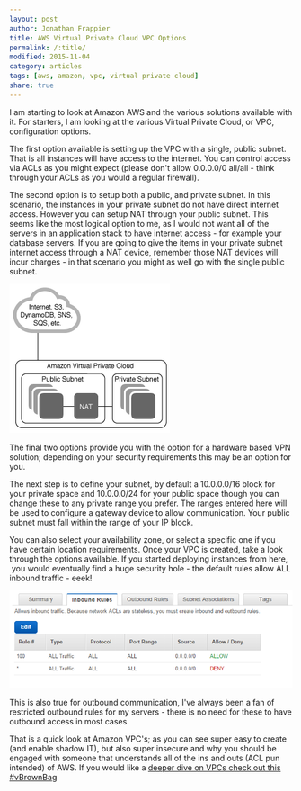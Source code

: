 ```yaml
---
layout: post
author: Jonathan Frappier
title: AWS Virtual Private Cloud VPC Options
permalink: /:title/
modified: 2015-11-04
category: articles
tags: [aws, amazon, vpc, virtual private cloud]
share: true
---
```

I am starting to look at Amazon AWS and the various solutions available with it. For starters, I am looking at the various Virtual Private Cloud, or VPC, configuration options.

The first option available is setting up the VPC with a single, public subnet. That is all instances will have access to the internet. You can control access via ACLs as you might expect (please don't allow 0.0.0.0/0 all/all - think through your ACLs as you would a regular firewall).

The second option is to setup both a public, and private subnet. In this scenario, the instances in your private subnet do not have direct internet access. However you can setup NAT through your public subnet. This seems like the most logical option to me, as I would not want all of the servers in an application stack to have internet access - for example your database servers. If you are going to give the items in your private subnet internet access through a NAT device, remember those NAT devices will incur charges - in that scenario you might as well go with the single public subnet.

<img src="/images/fulls/vpc-priv-pub.png" class="fit image">

The final two options provide you with the option for a hardware based VPN solution; depending on your security requirements this may be an option for you.

The next step is to define your subnet, by default a 10.0.0.0/16 block for your private space and 10.0.0.0/24 for your public space though you can change these to any private range you prefer. The ranges entered here will be used to configure a gateway device to allow communication. Your public subnet must fall within the range of your IP block.

You can also select your availability zone, or select a specific one if you have certain location requirements. Once your VPC is created, take a look through the options available. If you started deploying instances from here,  you would eventually find a huge security hole - the default rules allow ALL inbound traffic - eeek!

<img src="/images/fulls/default-rules.png" class="fit image">

This is also true for outbound communication, I've always been a fan of restricted outbound rules for my servers - there is no need for these to have outbound access in most cases.

That is a quick look at Amazon VPC's; as you can see super easy to create (and enable shadow IT), but also super insecure and why you should be engaged with someone that understands all of the ins and outs (ACL pun intended) of AWS. If you would like a <a href="http://professionalvmware.com/2015/11/vbrownbag-follow-up-an-introduction-to-amazon-vpc-with-sarah-zelechoski-szelechoski/" target="_blank">deeper dive on VPCs check out this #vBrownBag</a>